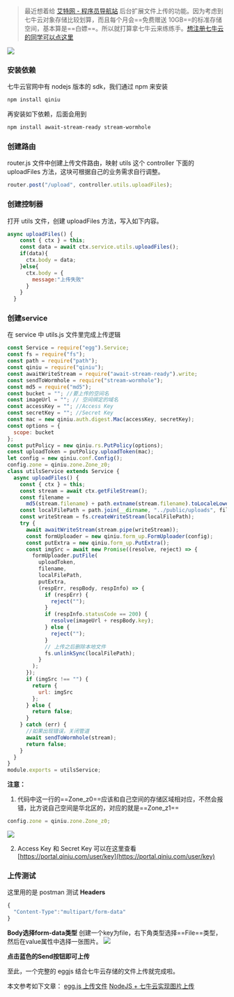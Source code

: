 > 最近想着给 [艾特网 - 程序员导航站](https://iiter.cn) 后台扩展文件上传的功能。因为考虑到七牛云对象存储比较划算，而且每个月会==免费赠送 10GB==的标准存储空间，基本算是==白嫖==。所以就打算拿七牛云来练练手。[想注册七牛云的同学可以点这里](https://portal.qiniu.com/signup?code=1hl208ex1otoy)

![](https://ae01.alicdn.com/kf/U69253452f7ee440b8a05640c384293c3m.png)

### 安装依赖
七牛云官网中有 nodejs 版本的 sdk，我们通过 npm 来安装

```bash
npm install qiniu
```

再安装如下依赖，后面会用到

```bash
npm install await-stream-ready stream-wormhole
```
### 创建路由
router.js 文件中创建上传文件路由，映射 utils 这个 controller 下面的 uploadFiles 方法，这块可根据自己的业务需求自行调整。

```javascript
router.post("/upload", controller.utils.uploadFiles);
```
### 创建控制器
打开 utils 文件，创建 uploadFiles 方法，写入如下内容。

```javascript
async uploadFiles() {
    const { ctx } = this;
    const data = await ctx.service.utils.uploadFiles();
    if(data){
      ctx.body = data;
    }else{
      ctx.body = {
        message:"上传失败"
      }
    }
  }
```

### 创建service
在 service 中 utils.js 文件里完成上传逻辑

```javascript
const Service = require("egg").Service;
const fs = require("fs");
const path = require("path");
const qiniu = require("qiniu");
const awaitWriteStream = require("await-stream-ready").write;
const sendToWormhole = require("stream-wormhole");
const md5 = require("md5");
const bucket = ""; //要上传的空间名
const imageUrl = ""; // 空间绑定的域名
const accessKey = ""; //Access Key
const secretKey = ""; //Secret Key
const mac = new qiniu.auth.digest.Mac(accessKey, secretKey);
const options = {
  scope: bucket
};
const putPolicy = new qiniu.rs.PutPolicy(options);
const uploadToken = putPolicy.uploadToken(mac);
let config = new qiniu.conf.Config();
config.zone = qiniu.zone.Zone_z0;
class utilsService extends Service {
  async uploadFiles() {
    const { ctx } = this;
    const stream = await ctx.getFileStream();
    const filename =
      md5(stream.filename) + path.extname(stream.filename).toLocaleLowerCase();
    const localFilePath = path.join(__dirname, "../public/uploads", filename);
    const writeStream = fs.createWriteStream(localFilePath);
    try {
      await awaitWriteStream(stream.pipe(writeStream));
      const formUploader = new qiniu.form_up.FormUploader(config);
      const putExtra = new qiniu.form_up.PutExtra();
      const imgSrc = await new Promise((resolve, reject) => {
        formUploader.putFile(
          uploadToken,
          filename,
          localFilePath,
          putExtra,
          (respErr, respBody, respInfo) => {
            if (respErr) {
              reject("");
            }
            if (respInfo.statusCode == 200) {
              resolve(imageUrl + respBody.key);
            } else {
              reject("");
            }
            // 上传之后删除本地文件
            fs.unlinkSync(localFilePath);
          }
        );
      });
      if (imgSrc !== "") {
        return {
          url: imgSrc
        };
      } else {
        return false;
      }
    } catch (err) {
      //如果出现错误，关闭管道
      await sendToWormhole(stream);
      return false;
    }
  }
}
module.exports = utilsService;
```

**注意：**

1. 代码中这一行的==Zone_z0==应该和自己空间的存储区域相对应，不然会报错，比方说自己空间是华北区的，对应的就是==Zone_z1==

```javascript
config.zone = qiniu.zone.Zone_z0;
```

![](https://ae01.alicdn.com/kf/U08d4d6eba8e440e8834ac0335e8a6362q.png)

2. Access Key 和 Secret Key 可以在这里查看
   [https://portal.qiniu.com/user/key](https://portal.qiniu.com/user/key)

### 上传测试

这里用的是 postman 测试
**Headers**

```javascript
{
  "Content-Type":"multipart/form-data"
}
```
**Body选择form-data类型**
创建一个key为file，右下角类型选择==File==类型，然后在value属性中选择一张图片。
![](https://ae01.alicdn.com/kf/Ub01c7c58e0aa4cbabf24e5c80fbb570aZ.png)

**点击蓝色的Send按钮即可上传**



至此，一个完整的 eggjs 结合七牛云存储的文件上传就完成啦。

本文参考如下文章：
[egg.js 上传文件](https://www.jianshu.com/p/56bfdae6f5c6)
[NodeJS + 七牛云实现图片上传](https://blog.csdn.net/qq_38209578/article/details/89553949)
